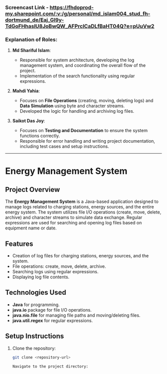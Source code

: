 
### **Screencast Link - https://fhdoprod-my.sharepoint.com/:v:/g/personal/md_islam004_stud_fh-dortmund_de/Eaj_GI9y-TdGoFHhaslU8JoBwQW_AFPrclCaDLfBaHT04Q?e=pUuVw2**


### **Explanation of Roles:**

1. **Md Shariful Islam**: 
   - Responsible for system architecture, developing the log management system, and coordinating the overall flow of the project.
   - Implementation of the search functionality using regular expressions.
   
2. **Mahdi Yahia**: 
   - Focuses on **File Operations** (creating, moving, deleting logs) and **Data Simulation** using byte and character streams.
   - Developed the logic for handling and archiving log files.

3. **Saikot Das Joy**: 
   - Focuses on **Testing and Documentation** to ensure the system functions correctly.
   - Responsible for error handling and writing project documentation, including test cases and setup instructions.

---






# Energy Management System

## Project Overview

The **Energy Management System** is a Java-based application designed to manage logs related to charging stations, energy sources, and the entire energy system. The system utilizes file I/O operations (create, move, delete, archive) and character streams to simulate data exchange. Regular expressions are used for searching and opening log files based on equipment name or date.

## Features

- Creation of log files for charging stations, energy sources, and the system.
- File operations: create, move, delete, archive.
- Searching logs using regular expressions.
- Displaying log file contents.

## Technologies Used

- **Java** for programming.
- **java.io** package for file I/O operations.
- **java.nio.file** for managing file paths and moving/deleting files.
- **java.util.regex** for regular expressions.

## Setup Instructions

1. Clone the repository:
   ```bash
   git clone <repository-url>

   Navigate to the project directory:



